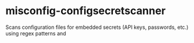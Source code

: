 # misconfig-configsecretscanner
Scans configuration files for embedded secrets (API keys, passwords, etc.) using regex patterns and 
